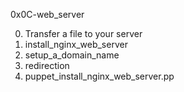 0x0C-web_server
 
0. Transfer a file to your server
1. install_nginx_web_server
2. setup_a_domain_name
3. redirection
4. puppet_install_nginx_web_server.pp
